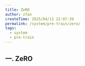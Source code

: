 ```yaml
---
title: ZeRO
author: zfan
createTime: 2025/04/11 22:07:39
permalink: /system/pre-train/zero/
tags:
  - system
  - pre-train
---
```


## 一. ZeRO
